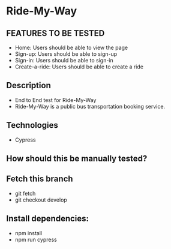 # Ride-My-Way

## FEATURES TO BE TESTED
- Home: Users should be able to view the page
- Sign-up: Users should be able to sign-up
- Sign-in: Users should be able to sign-in
- Create-a-ride: Users should be able to create a ride

## Description
- End to End test for Ride-My-Way
- Ride-My-Way is a public bus transportation booking service. 
## Technologies
- Cypress

## How should this be manually tested?


## Fetch this branch 
- git fetch
- git checkout develop

## Install dependencies:
- npm install
- npm run cypress